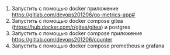 1) Запустить с помощью docker приложение https://gitlab.com/devops201206/go-metrics-app#
2) Запустить с помощью docker compose gitea (https://hub.docker.com/r/gitea/gitea) и postgres
3) Запустить с помощью docker compose приложение https://gitlab.com/devops201206/counter
4) Запустить с помощью docker compose prometheus и grafana

